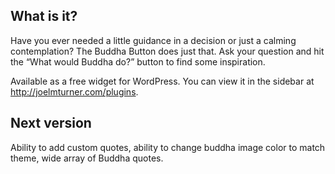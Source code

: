 <h2>What is it?</h2>
Have you ever needed a little guidance in a decision or just a calming contemplation? The Buddha Button does just that. Ask your question and hit the “What would Buddha do?” button to find some inspiration.

Available as a free widget for WordPress. You can view it in the sidebar at http://joelmturner.com/plugins.

<h2>Next version</h2>
Ability to add custom quotes, ability to change buddha image color to match theme, wide array of Buddha quotes.